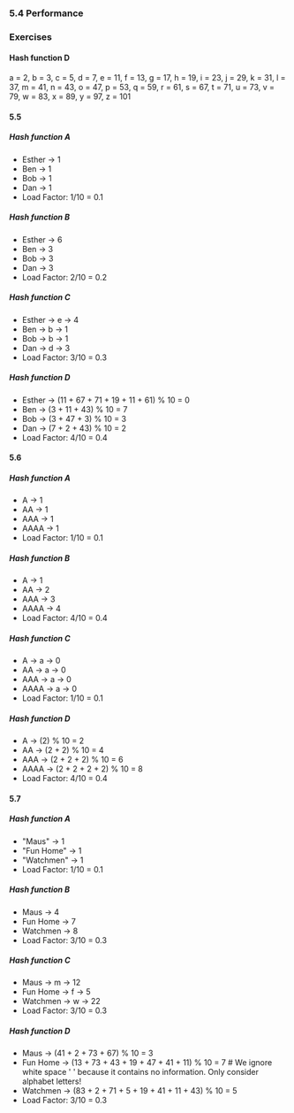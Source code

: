 ### 5.4 Performance

### Exercises

#### Hash function D

a = 2, b = 3, c = 5, d = 7, e = 11, f = 13, g = 17, h = 19, i = 23, j = 29, k = 31, l = 37, m = 41, n = 43, o = 47, p = 53, q = 59, r = 61, s = 67, t = 71, u = 73, v = 79, w = 83, x = 89, y = 97, z = 101


#### 5.5
##### Hash function A
- Esther → 1
- Ben → 1
- Bob → 1
- Dan → 1
- Load Factor: 1/10 = 0.1

##### Hash function B
- Esther → 6
- Ben → 3
- Bob → 3
- Dan → 3
- Load Factor: 2/10 = 0.2

##### Hash function C
- Esther → e → 4
- Ben → b → 1
- Bob → b → 1
- Dan → d → 3
- Load Factor: 3/10 = 0.3

##### Hash function D
- Esther → (11 + 67 + 71 + 19 + 11 + 61) % 10 = 0
- Ben → (3 + 11 + 43) % 10 = 7
- Bob → (3 + 47 + 3) % 10 = 3
- Dan → (7 + 2 + 43) % 10 = 2
- Load Factor: 4/10 = 0.4


#### 5.6
##### Hash function A
- A → 1
- AA → 1
- AAA → 1
- AAAA → 1
- Load Factor: 1/10 = 0.1

##### Hash function B
- A → 1
- AA → 2
- AAA → 3
- AAAA → 4
- Load Factor: 4/10 = 0.4

##### Hash function C
- A → a → 0
- AA → a → 0
- AAA → a → 0
- AAAA → a → 0
- Load Factor: 1/10 = 0.1

##### Hash function D
- A → (2) % 10 = 2
- AA → (2 + 2) % 10 = 4
- AAA → (2 + 2 + 2) % 10 = 6
- AAAA → (2 + 2 + 2 + 2) % 10 = 8
- Load Factor: 4/10 = 0.4


#### 5.7
##### Hash function A
- "Maus" → 1
- "Fun Home" → 1
- "Watchmen" → 1
- Load Factor: 1/10 = 0.1

##### Hash function B
- Maus → 4
- Fun Home → 7 
- Watchmen → 8
- Load Factor: 3/10 = 0.3

##### Hash function C
- Maus → m → 12
- Fun Home → f → 5
- Watchmen → w → 22
- Load Factor: 3/10 = 0.3

##### Hash function D
- Maus → (41 + 2 + 73 + 67) % 10 = 3
- Fun Home → (13 + 73 + 43 + 19 + 47 + 41 + 11) % 10 = 7   # We ignore white space ' ' because it contains no information. Only consider alphabet letters!
- Watchmen → (83 + 2 + 71 + 5 + 19 + 41 + 11 + 43) % 10 = 5
- Load Factor: 3/10 = 0.3
